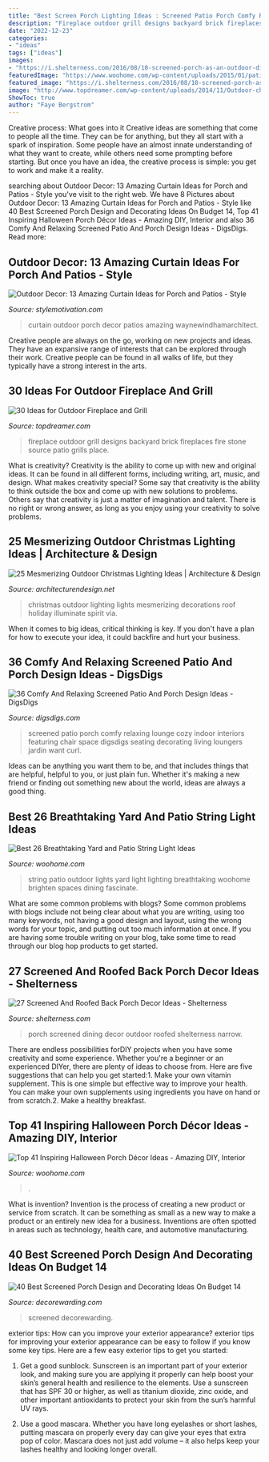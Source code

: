 ```yaml
---
title: "Best Screen Porch Lighting Ideas : Screened Patio Porch Comfy Relaxing Lounge Cozy Indoor Interiors Featuring Chair Space Digsdigs Seating Decorating Living Loungers Jardin Want Curl"
description: "Fireplace outdoor grill designs backyard brick fireplaces fire stone source patio grills place"
date: "2022-12-23"
categories:
- "ideas"
tags: ["ideas"]
images:
- "https://i.shelterness.com/2016/08/10-screened-porch-as-an-outdoor-dining-room.jpg"
featuredImage: "https://www.woohome.com/wp-content/uploads/2015/01/patio-outdoor-string-lights-woohome-2.jpg"
featured_image: "https://i.shelterness.com/2016/08/10-screened-porch-as-an-outdoor-dining-room.jpg"
image: "http://www.topdreamer.com/wp-content/uploads/2014/11/Outdoor-christmas-lights-roof1.jpg"
ShowToc: true
author: "Faye Bergstrom"
---
```



Creative process: What goes into it
Creative ideas are something that come to people all the time. They can be for anything, but they all start with a spark of inspiration. Some people have an almost innate understanding of what they want to create, while others need some prompting before starting. But once you have an idea, the creative process is simple: you get to work and make it a reality.

	

		
searching about Outdoor Decor: 13 Amazing Curtain Ideas for Porch and Patios - Style you've visit to the right web. We have 8 Pictures about Outdoor Decor: 13 Amazing Curtain Ideas for Porch and Patios - Style like 40 Best Screened Porch Design and Decorating Ideas On Budget 14, Top 41 Inspiring Halloween Porch Décor Ideas - Amazing DIY, Interior and also 36 Comfy And Relaxing Screened Patio And Porch Design Ideas - DigsDigs. Read more:
		
    
## Outdoor Decor: 13 Amazing Curtain Ideas For Porch And Patios - Style

<img loading=lazy src="https://homebnc.com/homeimg/2017/05/13-outdoor-curtain-ideas-homebnc.jpg" onerror="this.onerror=null;this.src='https://tse3.mm.bing.net/th?id=OIP.OeKbnHB8F_fVa3qmXHldNgHaJQ&amp;pid=15.1';" alt="Outdoor Decor: 13 Amazing Curtain Ideas for Porch and Patios - Style">

_Source: stylemotivation.com_

>curtain outdoor porch decor patios amazing waynewindhamarchitect. 

	

Creative people are always on the go, working on new projects and ideas. They have an expansive range of interests that can be explored through their work. Creative people can be found in all walks of life, but they typically have a strong interest in the arts.

    
## 30 Ideas For Outdoor Fireplace And Grill

<img loading=lazy src="http://www.topdreamer.com/wp-content/uploads/2013/05/Outdoor-Fireplace-25-634x475.jpg" onerror="this.onerror=null;this.src='https://tse3.mm.bing.net/th?id=OIP.eeBUBJt6gdf0-u3WWIit8AHaFj&amp;pid=15.1';" alt="30 Ideas for Outdoor Fireplace and Grill">

_Source: topdreamer.com_

>fireplace outdoor grill designs backyard brick fireplaces fire stone source patio grills place. 

	

What is creativity?
Creativity is the ability to come up with new and original ideas. It can be found in all different forms, including writing, art, music, and design. What makes creativity special? Some say that creativity is the ability to think outside the box and come up with new solutions to problems. Others say that creativity is just a matter of imagination and talent. There is no right or wrong answer, as long as you enjoy using your creativity to solve problems.

    
## 25 Mesmerizing Outdoor Christmas Lighting Ideas | Architecture &amp; Design

<img loading=lazy src="http://www.topdreamer.com/wp-content/uploads/2014/11/Outdoor-christmas-lights-roof1.jpg" onerror="this.onerror=null;this.src='https://tse3.mm.bing.net/th?id=OIP.nD6vxxVfP0ztwVn3Nc9zcwHaE4&amp;pid=15.1';" alt="25 Mesmerizing Outdoor Christmas Lighting Ideas | Architecture &amp; Design">

_Source: architecturendesign.net_

>christmas outdoor lighting lights mesmerizing decorations roof holiday illuminate spirit via. 

	

When it comes to big ideas, critical thinking is key. If you don't have a plan for how to execute your idea, it could backfire and hurt your business.

    
## 36 Comfy And Relaxing Screened Patio And Porch Design Ideas - DigsDigs

<img loading=lazy src="http://www.digsdigs.com/photos/comfy-and-relaxing-screened-patio-design-ideas-4.jpg" onerror="this.onerror=null;this.src='https://tse3.mm.bing.net/th?id=OIP.GItrUKTTO2cmAOs4D37q8QHaJo&amp;pid=15.1';" alt="36 Comfy And Relaxing Screened Patio And Porch Design Ideas - DigsDigs">

_Source: digsdigs.com_

>screened patio porch comfy relaxing lounge cozy indoor interiors featuring chair space digsdigs seating decorating living loungers jardin want curl. 

	

Ideas can be anything you want them to be, and that includes things that are helpful, helpful to you, or just plain fun. Whether it's making a new friend or finding out something new about the world, ideas are always a good thing.

    
## Best 26 Breathtaking Yard And Patio String Light Ideas

<img loading=lazy src="https://www.woohome.com/wp-content/uploads/2015/01/patio-outdoor-string-lights-woohome-2.jpg" onerror="this.onerror=null;this.src='https://tse4.mm.bing.net/th?id=OIP.Wdvr2SO52Vk9vGJGV5rJnQHaLD&amp;pid=15.1';" alt="Best 26 Breathtaking Yard and Patio String Light Ideas">

_Source: woohome.com_

>string patio outdoor lights yard light lighting breathtaking woohome brighten spaces dining fascinate. 

	

What are some common problems with blogs?
Some common problems with blogs include not being clear about what you are writing, using too many keywords, not having a good design and layout, using the wrong words for your topic, and putting out too much information at once. If you are having some trouble writing on your blog, take some time to read through our blog hop products to get started.

    
## 27 Screened And Roofed Back Porch Decor Ideas - Shelterness

<img loading=lazy src="https://i.shelterness.com/2016/08/10-screened-porch-as-an-outdoor-dining-room.jpg" onerror="this.onerror=null;this.src='https://tse4.mm.bing.net/th?id=OIP.mt0uWTHlQbH90g4hDH7EUwHaJS&amp;pid=15.1';" alt="27 Screened And Roofed Back Porch Decor Ideas - Shelterness">

_Source: shelterness.com_

>porch screened dining decor outdoor roofed shelterness narrow. 

	

There are endless possibilities forDIY projects when you have some creativity and some experience. Whether you're a beginner or an experienced DIYer, there are plenty of ideas to choose from. Here are five suggestions that can help you get started:1. Make your own vitamin supplement. This is one simple but effective way to improve your health. You can make your own supplements using ingredients you have on hand or from scratch.2. Make a healthy breakfast.

    
## Top 41 Inspiring Halloween Porch Décor Ideas - Amazing DIY, Interior

<img loading=lazy src="https://www.woohome.com/wp-content/uploads/2014/10/Halloween-porch-ideas-5.jpg" onerror="this.onerror=null;this.src='https://tse4.mm.bing.net/th?id=OIP.zgM4X6d9A2SAXcN3SBZtWwHaIB&amp;pid=15.1';" alt="Top 41 Inspiring Halloween Porch Décor Ideas - Amazing DIY, Interior">

_Source: woohome.com_

>. 

	

What is invention?
Invention is the process of creating a new product or service from scratch. It can be something as small as a new way to make a product or an entirely new idea for a business. Inventions are often spotted in areas such as technology, health care, and automotive manufacturing.

    
## 40 Best Screened Porch Design And Decorating Ideas On Budget 14

<img loading=lazy src="https://i0.wp.com/decorewarding.com/wp-content/uploads/2019/03/40-Best-Screened-Porch-Design-and-Decorating-Ideas-On-Budget-14.jpg?fit=948%2C1426&amp;ssl=1" onerror="this.onerror=null;this.src='https://tse2.mm.bing.net/th?id=OIP._dU4ijEUKPNTU8n7R1TAGgHaLJ&amp;pid=15.1';" alt="40 Best Screened Porch Design and Decorating Ideas On Budget 14">

_Source: decorewarding.com_

>screened decorewarding. 

	

exterior tips: How can you improve your exterior appearance?
exterior tips for improving your exterior appearance can be easy to follow if you know some key tips. Here are a few easy exterior tips to get you started:
1. Get a good sunblock. Sunscreen is an important part of your exterior look, and making sure you are applying it properly can help boost your skin’s general health and resilience to the elements. Use a sunscreen that has SPF 30 or higher, as well as titanium dioxide, zinc oxide, and other important antioxidants to protect your skin from the sun’s harmful UV rays.

2. Use a good mascara. Whether you have long eyelashes or short lashes, putting mascara on properly every day can give your eyes that extra pop of color. Mascara does not just add volume – it also helps keep your lashes healthy and looking longer overall.

